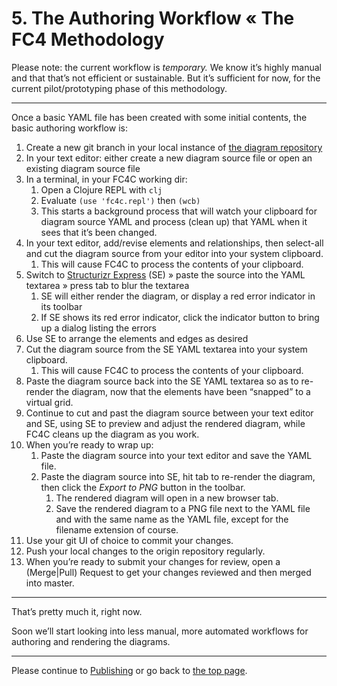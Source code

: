 # 5. The Authoring Workflow « The FC4 Methodology

Please note: the current workflow is _temporary._ We know it’s highly manual and that that’s not efficient or sustainable. But it’s sufficient for now, for the current pilot/prototyping phase of this methodology.

----

Once a basic YAML file has been created with some initial contents, the basic authoring workflow is:

1. Create a new git branch in your local instance of [the diagram repository](repository.md)
1. In your text editor: either create a new diagram source file or open an existing diagram source file
1. In a terminal, in your FC4C working dir:
   1. Open a Clojure REPL with `clj`
   1. Evaluate `(use 'fc4c.repl')` then `(wcb)`
   1. This starts a background process that will watch your clipboard for diagram source YAML and process (clean up) that YAML when it sees that it’s been changed.
1. In your text editor, add/revise elements and relationships, then select-all and cut the diagram source from your editor into your system clipboard.
   1. This will cause FC4C to process the contents of your clipboard.
1. Switch to [Structurizr Express](https://structurizr.com/help/express) (SE) » paste the source into the YAML textarea » press tab to blur the textarea
   1. SE will either render the diagram, or display a red error indicator in its toolbar
   2. If SE shows its red error indicator, click the indicator button to bring up a dialog listing the errors
1. Use SE to arrange the elements and edges as desired
1. Cut the diagram source from the SE YAML textarea into your system clipboard.
   1. This will cause FC4C to process the contents of your clipboard.
1. Paste the diagram source back into the SE YAML textarea so as to re-render the diagram, now that the elements have been “snapped” to a virtual grid.
1. Continue to cut and past the diagram source between your text editor and SE, using SE to preview and adjust the rendered diagram, while FC4C cleans up the diagram as you work.
1. When you’re ready to wrap up:
   1. Paste the diagram source into your text editor and save the YAML file.
   2. Paste the diagram source into SE, hit tab to re-render the diagram, then click the _Export to PNG_ button in the toolbar.
      1. The rendered diagram will open in a new browser tab.
      2. Save the rendered diagram to a PNG file next to the YAML file and with the same name as the YAML file, except for the filename extension of course.
1. Use your git UI of choice to commit your changes.
1. Push your local changes to the origin repository regularly.
1. When you’re ready to submit your changes for review, open a (Merge|Pull) Request to get your changes reviewed and then merged into master.

----

That’s pretty much it, right now.

Soon we’ll start looking into less manual, more automated workflows for authoring and rendering the diagrams.

----

Please continue to [Publishing](publishing.md) or go back to [the top page](README.md).
